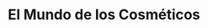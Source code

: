 ---
title: "El Mundo de los Cosméticos"
url: /ventanilla/el-mundo-de-los-cosmeticos/
shop: Kosmetik
---
